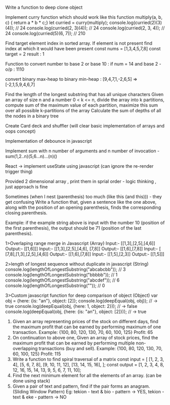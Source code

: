 

Write a function to deep clone object

Implement curry function which should work like this 
function multiply(a, b, c) {  return a * b * c;}
let curried = curry(multiply);
console.log(curried(2)(3)(4)); // 24
console.log(curried(2, 3)(4));  // 24
console.log(curried(2, 3, 4));  // 24
console.log(curried(5)(6, 7)); // 210

Find target element index in sorted array. If element is not present find index at which it would have been present 
const nums = [1,3,4,5,7,8]
const target = 2
result : 1


Function to convert number to base 2 or base 10 : if num = 14 and base 2 - o/p : 1110

convert binary max-heap to binary  min-heap : [9,4,7,1,-2,6,5] => [-2,1,5,9,4,6,7]


Find the length of the longest substring that has all unique characters
Given an array of size n and a number 0 < k <= n, divide the array into k partitions, compute sum of the maximum value of each partition, maximize this sum over all possible k-partitions of the array
Calculate the sum of depths of all the nodes in a binary tree

 


Create Card deck and shuffler (will clear basic implementation of arrays and oops concept)

Implementation of debounce in javascript

Implement sum with n number of arguments and n number of invocation -  sum(1,2..n)(5,6…n)…(n)()

React -> implement useState using javascript (can ignore the re-render trigger thing)

Provided 2 dimensional array , print them in sprial order - logic thinking , just approach is fine 

Sometimes (when I nest (parenthesis) too much (like this (and this))) - they get confusing
Write a function that, given a sentence like the one above, along with the position of an opening parenthesis, finds the corresponding closing parenthesis.

Example: if the example string above is input with the number 10 (position of the first parenthesis), the output should be 71 (position of the last parenthesis).

 


1>Overlaping range merge in Javascript (Array)
Input:- [[1,3],[2,5],[4,6]]
Output:- [[1,6]]]
Input:- [[1,3],[2,5],[4,6], [7,8]]
Output:- [[1,6],[7,8]]
Input:- [ [7,8],[1,3],[2,5],[4,6]]
Output:- [[1,6],[7,8]]
Input:- [[1,5],[2,3]]
Output:- [[1,5]]]

2>length of longest sequence without duplicate in javascript (String) 
console.log(lengthOfLongestSubstring("abcabcbb")); // 3
console.log(lengthOfLongestSubstring("bbbbb")); // 1
console.log(lengthOfLongestSubstring("abcdef")); // 6
console.log(lengthOfLongestSubstring("")); // 0

3>Custom javascript function for deep comparison of object (Object)
var obj = {here: {is: "an"}, object: [2]};
console.log(deepEqual(obj, obj));
// → true 
console.log(deepEqual(obj, {here: 1, object: 2}));
// → false 
console.log(deepEqual(obj, {here: {is: "an"}, object: [2]}));
// → true 


1. Given an array representing prices of the stock on different days, find the maximum profit that can be earned by performing maximum of one transaction.
       Example: {100, 80, 120, 130, 70, 60, 100, 125} Profit: 65
2. On continuation to above one, Given an array of stock prices, find the maximum profit that can be earned by performing multiple non-overlapping transactions (buy and sell).
       Example: {100, 80, 120, 130, 70, 60, 100, 125} Profit: 115
3. Write a function to find spiral traversal of a matrix
const input = [
  [1, 2, 3, 4],
  [5, 6, 7, 8],
  [9, 10, 11, 12],
  [13, 14, 15, 16],
];
const output = [1, 2, 3, 4, 8, 12, 16, 15, 14, 13, 9, 5, 6, 7, 11, 10];
4. Find the next minimum element for all the elements of an array. (can be done using stack)
5. Given a pair of text and pattern, find if the pair forms an anagram. (Sliding Window Pattern)
Eg: tekion - text & bio - pattern -> YES, tekion - text & eke - pattern -> NO
